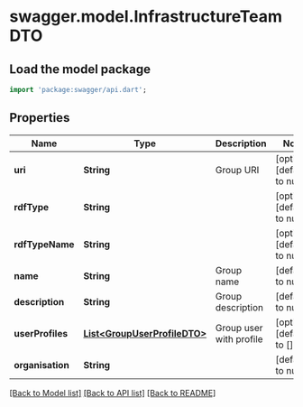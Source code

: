 # swagger.model.InfrastructureTeamDTO

## Load the model package
```dart
import 'package:swagger/api.dart';
```

## Properties
Name | Type | Description | Notes
------------ | ------------- | ------------- | -------------
**uri** | **String** | Group URI | [optional] [default to null]
**rdfType** | **String** |  | [optional] [default to null]
**rdfTypeName** | **String** |  | [optional] [default to null]
**name** | **String** | Group name | [default to null]
**description** | **String** | Group description | [default to null]
**userProfiles** | [**List&lt;GroupUserProfileDTO&gt;**](GroupUserProfileDTO.md) | Group user with profile | [optional] [default to []]
**organisation** | **String** |  | [default to null]

[[Back to Model list]](../README.md#documentation-for-models) [[Back to API list]](../README.md#documentation-for-api-endpoints) [[Back to README]](../README.md)


